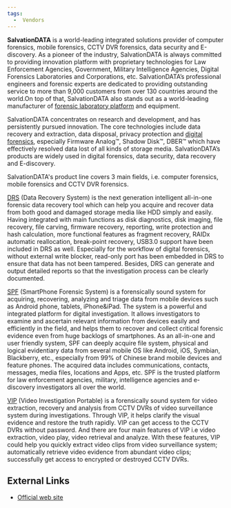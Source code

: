 ```yaml
---
tags:
  -  Vendors
---
```

**SalvationDATA** is a world-leading integrated solutions provider of
computer forensics, mobile forensics, CCTV DVR forensics, data security
and E-discovery. As a pioneer of the industry, SalvationDATA is always
committed to providing innovation platform with proprietary technologies
for Law Enforcement Agencies, Government, Military Intelligence
Agencies, Digital Forensics Laboratories and Corporations, etc.
SalvationDATA’s professional engineers and forensic experts are
dedicated to providing outstanding service to more than 9,000 customers
from over 130 countries around the world.On top of that, SalvationDATA
also stands out as a world-leading manufacturer of [forensic laboratory
platform](http://www.salvationdata.com/lab.html) and equipment.

SalvationDATA concentrates on research and development, and has
persistently pursued innovation. The core technologies include data
recovery and extraction, data disposal, privacy protection and [digital
forensics](http://www.salvationdata.com/technology.html), especially
Firmware Analog™, Shadow Disk™, DBER™ which have effectively resolved
data lost of all kinds of storage media. SalvationDATA’s products are
widely used in digital forensics, data security, data recovery and
E-discovery.

SalvationDATA's product line covers 3 main fields, i.e. computer
forensics, mobile forensics and CCTV DVR forensics.

[DRS](http://www.salvationdata.com/DRS.html) (Data Recovery System) is
the next generation intelligent all-in-one forensic data recovery tool
which can help you acquire and recover data from both good and damaged
storage media like HDD simply and easily. Having integrated with main
functions as disk diagnostics, disk imaging, file recovery, file
carving, firmware recovery, reporting, write protection and hash
calculation, more functional features as fragment recovery, RAIDx
automatic reallocation, break-point recovery, USB3.0 support have been
included in DRS as well. Especially for the workflow of digital
forensics, without external write blocker, read-only port has been
embedded in DRS to ensure that data has not been tampered. Besides, DRS
can generate and output detailed reports so that the investigation
process can be clearly documented.

[SPF](http://www.salvationdata.com/SPF.html) (SmartPhone Forensic
System) is a forensically sound system for acquiring, recovering,
analyzing and triage data from mobile devices such as Android phone,
tablets, iPhone&iPad. The system is a powerful and integrated platform
for digital investigation. It allows investigators to examine and
ascertain relevant information from devices easily and efficiently in
the field, and helps them to recover and collect critical forensic
evidence even from huge backlogs of smartphones. As an all-in-one and
user friendly system, SPF can deeply acquire file system, physical and
logical evidentiary data from several mobile OS like Android, iOS,
Symbian, Blackberry, etc., especially from 99% of Chinese brand mobile
devices and feature phones. The acquired data includes communications,
contacts, messages, media files, locations and Apps, etc. SPF is the
trusted platform for law enforcement agencies, military, intelligence
agencies and e-discovery investigators all over the world.

[VIP](http://www.salvationdata.com/VIP.html) (Video Investigation
Portable) is a forensically sound system for video extraction, recovery
and analysis from CCTV DVRs of video surveillance system during
investigations. Through VIP, it helps clarify the visual evidence and
restore the truth rapidly. VIP can get access to the CCTV DVRs without
password. And there are four main features of VIP i.e video extraction,
video play, video retrieval and analyze. With these features, VIP could
help you quickly extract video clips from video surveillance system;
automatically retrieve video evidence from abundant video clips;
successfully get access to encrypted or destroyed CCTV DVRs.

## External Links

- [Official web site](http://www.salvationdata.com/)

